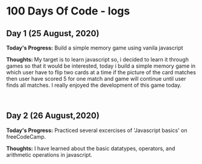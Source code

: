 # 100 Days Of Code - logs

## Day 1 (25 August, 2020)
<b>Today's Progress:</b> Build a simple memory game using vanila javascript

<b>Thoughts: </b> My target is to learn javascript so, i decided to learn it through games so that it would be interested, today i build a simple memory game in which user have to flip two cards at a time if the picture of the card matches then user have scored 5 for one match and game will continue until user finds all matches. I really enjoyed the development of this game today.

<br/>

## Day 2 (26 August,2020) 
<b>Today's Progress:</b> Practiced several excercises of 'Javascript basics' on freeCodeCamp.

<b>Thoughts:</b> I have learned about the basic datatypes, operators, and arithmetic operations in javascript.
